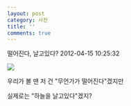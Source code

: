 ```yaml
---
layout: post
category: 사진
title: ''
comments: true
---
```

떨어진다, 날고있다?
2012-04-15 10:25:32


  

![][link0]

  

우리가 볼 땐 저 건 "무언가가 떨어진다"겠지만

  

실제로는 "하늘을 날고있다"겠지?


[link0]:https://t1.daumcdn.net/cfile/tistory/1168E84D4F8A234113
